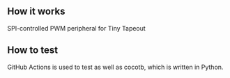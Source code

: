 <!---

This file is used to generate your project datasheet. Please fill in the information below and delete any unused
sections.

You can also include images in this folder and reference them in the markdown. Each image must be less than
512 kb in size, and the combined size of all images must be less than 1 MB.
-->

## How it works

SPI-controlled PWM peripheral for Tiny Tapeout

## How to test

GitHub Actions is used to test as well as cocotb, which is written in Python.